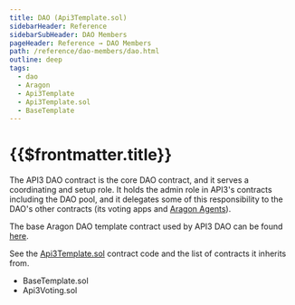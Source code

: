 ```yaml
---
title: DAO (Api3Template.sol)
sidebarHeader: Reference
sidebarSubHeader: DAO Members
pageHeader: Reference → DAO Members
path: /reference/dao-members/dao.html
outline: deep
tags:
  - dao
  - Aragon
  - Api3Template
  - Api3Template.sol
  - BaseTemplate
---
```


<PageHeader/>

<SearchHighlight/>

<FlexStartTag/>

# {{$frontmatter.title}}

The API3 DAO contract is the core DAO contract, and it serves a coordinating and
setup role. It holds the admin role in API3's contracts including the DAO pool,
and it delegates some of this responsibility to the DAO's other contracts (its
voting apps and [Aragon Agents<ExternalLinkImage/>](https://aragon.org/agent)).

The base Aragon DAO template contract used by API3 DAO can be found
[here<ExternalLinkImage/>](https://github.com/aragon/dao-templates/blob/master/shared/contracts/BaseTemplate.sol).

See the
[Api3Template.sol<ExternalLinkImage/>](https://github.com/api3dao/api3-dao/tree/main/packages/dao/contracts)
contract code and the list of contracts it inherits from.

- BaseTemplate.sol
- Api3Voting.sol

<FlexEndTag/>
